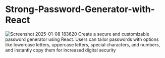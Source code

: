 # Strong-Password-Generator-with-React
![Screenshot 2025-01-08 183620](https://github.com/user-attachments/assets/0eb46a0d-3b8f-4524-8263-659824f06306)
 Create a secure and customizable password generator using React. Users can tailor passwords with options like lowercase letters, uppercase letters, special characters, and numbers, and instantly copy them for increased digital security
